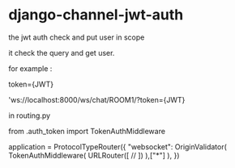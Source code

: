 # django-channel-jwt-auth
the jwt auth check and put user in scope

it check the query and get user.


for example : 

token={JWT}

'ws://localhost:8000/ws/chat/ROOM1/?token={JWT}

in routing.py


from .auth_token import TokenAuthMiddleware

application = ProtocolTypeRouter({
    "websocket": OriginValidator(
        TokenAuthMiddleware(
            URLRouter([
               //
            ])
        ),["*"]
    ),
})

